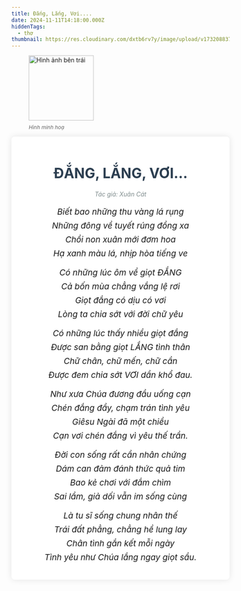 ```yaml
---
title: Đắng, Lắng, Vơi....
date: 2024-11-11T14:18:00.000Z
hiddenTags:
  - thơ
thumbnail: https://res.cloudinary.com/dxtb6rv7y/image/upload/v1732088378/4f294140417d94075cbf268e1f0fa323_u8yzg4.jpg
---
```

<figure> <img src="https://res.cloudinary.com/dxtb6rv7y/image/upload/v1732088384/6eeb5fb6292057e5c62f08b8ca98ec4c_jdn5p7.jpg" alt="Hình ảnh bên trái" class="image-left"; width="150"> <figcaption>Hình minh hoạ</figcaption> 
</figure> 

<div class="tong">
<div class="container">
<h1 class="title">ĐẮNG, LẮNG, VƠI… </h1>
<div class="poem-author">Tác giả: Xuân Cát</div>
<div class="poem">
<!-- Khổ thơ 1 -->
<div class="stanza">
<p class="line">Biết bao những thu vàng lá rụng</p>
<p class="line">Những đông về tuyết rúng đồng xa</p>
<p class="line">Chồi non xuân mới đơm hoa</p>
<p class="line">Hạ xanh màu lá, nhịp hòa tiếng ve</p>
</div>
<!-- Khổ thơ 2 -->
<div class="stanza">
<p class="line">Có những lúc ôm về giọt ĐẮNG</p>
<p class="line">Cả bốn mùa chẳng vắng lệ rơi</p>
<p class="line">Giọt đắng có dịu có vơi</p>
<p class="line">Lòng ta chia sớt với đời chữ yêu</p>
</div>
<!-- Khổ thơ 3 -->
<div class="stanza">
<p class="line">Có những lúc thấy nhiều giọt đắng</p>
<p class="line">Được san bằng giọt LẮNG tình thân</p>
<p class="line">Chữ chân, chữ mến, chữ cần</p>
<p class="line">Được đem chia sớt VƠI dần khổ đau.</p>
</div>
<!-- Khổ thơ 4 -->
<div class="stanza">
<p class="line">Như xưa Chúa đương đầu uống cạn</p>
<p class="line">Chén đắng đầy, chạm trán tình yêu</p>
<p class="line">Giêsu Ngài đã một chiều</p>
<p class="line">Cạn vơi chén đắng vì yêu thế trần.</p>
</div>
<!-- Khổ thơ 5 -->
<div class="stanza">
<p class="line">Đời con sống rất cần nhân chứng</p>
<p class="line">Dám can đảm đánh thức quả tim</p>
<p class="line">Bao kẻ chơi với đắm chìm</p>
<p class="line">Sai lầm, giả dối vẫn im sống cùng</p>
</div>
<!-- Khổ thơ 6 -->
<div class="stanza">
<p class="line">Là tu sĩ sống chung nhân thế</p>
<p class="line">Trái đất phẳng, chẳng hề lung lay</p>
<p class="line">Chân tình gắn kết mỗi ngày</p>
<p class="line">Tình yêu như Chúa lắng ngay giọt sầu.</p>
</div>
<style>
/* Reset một số thuộc tính mặc định của trình duyệt */
.tong {
margin: 0;
padding: 0;
box-sizing: border-box;
}
/* Thiết lập nền và kiểu chữ chung */
.body {
font-family: 'Arial', sans-serif;
background-color: #f4f4f9;
color: #333;
line-height: 1.6;
padding: 20px;
}
/* Container chính */
.container {
max-width: 800px;
margin: 0 auto;
background-color: #fff;
padding: 20px;
border-radius: 8px;
box-shadow: 0 0 15px rgba(0, 0, 0, 0.1);
}
/* Tiêu đề bài thơ */
.title {
text-align: center;
font-size: 2rem;
font-weight: bold;
margin-bottom: 20px;
color: #2c3e50;
}
/* Định dạng cho từng khổ thơ */
.stanza {
margin-bottom: 20px;
}
/* Định dạng cho từng dòng trong bài thơ */
.poem .line {
font-size: 1.2rem;
text-align: center;
margin: 8px 0;
font-style: italic;
}
.poem-author {
text-align: center;
font-style: italic;
color: #7f8c8d;
margin-bottom: 20px;
}

figure { 
float: left; /* Hình ảnh ở bên phải */
margin: 0 0 20px 20px; /* Khoảng cách với văn bản xung quanh */
max-width: 50%; /* Giới hạn kích thước */
}
figcaption {
margin-top: 8px;
font-size: 12px;
color: #666;
font-style: italic;
}

/* Tạo hiệu ứng hover cho mỗi dòng thơ */
.poem .line:hover {
color: #2980b9;
cursor: pointer;
}

</style>
